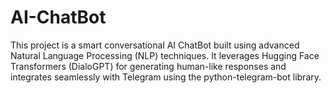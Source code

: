 # AI-ChatBot
This project is a smart conversational AI ChatBot built using advanced Natural Language Processing (NLP) techniques. It leverages Hugging Face Transformers (DialoGPT) for generating human-like responses and integrates seamlessly with Telegram using the python-telegram-bot library.
